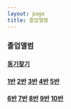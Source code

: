 ```yaml
---
layout: page
title: 졸업앨범
---
```


### 졸업앨범

#### [동기찾기]()
#### [1반]()   [2반]()   [3반]()   [4반]()   [5반]()
#### [6반]()   [7반]()   [8반]()   [9반]()   [10반]()
